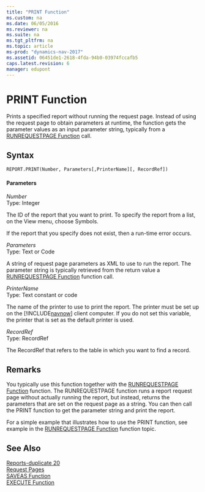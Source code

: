 ```yaml
---
title: "PRINT Function"
ms.custom: na
ms.date: 06/05/2016
ms.reviewer: na
ms.suite: na
ms.tgt_pltfrm: na
ms.topic: article
ms-prod: "dynamics-nav-2017"
ms.assetid: 06451de1-2618-4fda-94b0-03974fccafb5
caps.latest.revision: 6
manager: edupont
---
```

# PRINT Function
Prints a specified report without running the request page. Instead of using the request page to obtain parameters at runtime, the function gets the parameter values as an input parameter string, typically from a [RUNREQUESTPAGE Function](RUNREQUESTPAGE-Function.md) call.  
  
## Syntax  
  
```  
REPORT.PRINT(Number, Parameters[,PrinterName][, RecordRef])  
```  
  
#### Parameters  
 *Number*  
 Type: Integer  
  
 The ID of the report that you want to print. To specify the report from a list, on the View menu, choose Symbols.  
  
 If the report that you specify does not exist, then a run-time error occurs.  
  
 *Parameters*  
 Type: Text or Code  
  
 A string of request page parameters as XML to use to run the report. The parameter string is typically retrieved from the return value a [RUNREQUESTPAGE Function](RUNREQUESTPAGE-Function.md) function call.  
  
 *PrinterName*  
 Type: Text constant or code  
  
 The name of the printer to use to print the report. The printer must be set up on the [!INCLUDE[navnow](includes/navnow_md.md)] client computer. If you do not set this variable, the printer that is set as the default printer is used.  
  
 *RecordRef*  
 Type: RecordRef  
  
 The RecordRef that refers to the table in which you want to find a record.  
  
## Remarks  
 You typically use this function together with the [RUNREQUESTPAGE Function](RUNREQUESTPAGE-Function.md) function. The RUNREQUESTPAGE function runs a report request page without actually running the report, but instead, returns the parameters that are set on the request page as a string. You can then call the PRINT function to get the parameter string and print the report.  
  
 For a simple example that illustrates how to use the PRINT function, see example in the [RUNREQUESTPAGE Function](RUNREQUESTPAGE-Function.md) function topic.  
  
## See Also  
 [Reports-duplicate 20](Reports-duplicate-20.md)   
 [Request Pages](Request-Pages.md)   
 [SAVEAS Function](SAVEAS-Function.md)   
 [EXECUTE Function](EXECUTE-Function.md)